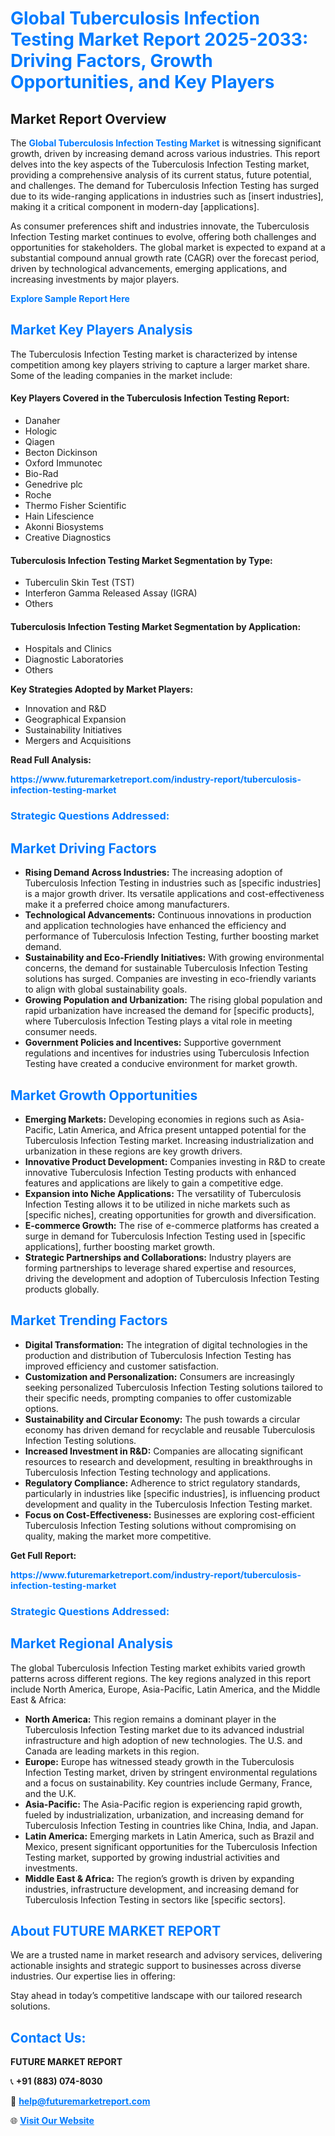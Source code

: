<h1 style="color: #007BFF;">Global Tuberculosis Infection Testing Market Report 2025-2033: Driving Factors, Growth Opportunities, and Key Players</h1>

<section id="overview">
<h2>Market Report Overview</h2>
<p>The <a href="https://www.futuremarketreport.com/industry-report/tuberculosis-infection-testing-market" style="color: #007BFF; text-decoration: none;"><strong>Global Tuberculosis Infection Testing Market</strong></a> is witnessing significant growth, driven by increasing demand across various industries. This report delves into the key aspects of the Tuberculosis Infection Testing market, providing a comprehensive analysis of its current status, future potential, and challenges. The demand for Tuberculosis Infection Testing has surged due to its wide-ranging applications in industries such as [insert industries], making it a critical component in modern-day [applications].</p>
<p>As consumer preferences shift and industries innovate, the Tuberculosis Infection Testing market continues to evolve, offering both challenges and opportunities for stakeholders. The global market is expected to expand at a substantial compound annual growth rate (CAGR) over the forecast period, driven by technological advancements, emerging applications, and increasing investments by major players.</p>
</section>

<section id="overview">
<p><a href="https://www.futuremarketreport.com/request-sample/reportId=78011" style="color: #007BFF; text-decoration: none;"><strong>Explore Sample Report Here</strong></a></p>
</section>

<section id="key-players">
<h2 style="color: #007BFF;">Market Key Players Analysis</h2>
<p>The Tuberculosis Infection Testing market is characterized by intense competition among key players striving to capture a larger market share. Some of the leading companies in the market include:</p>
<h4>Key Players Covered in the Tuberculosis Infection Testing Report:</h4>
<ul><li>Danaher</li><li>Hologic</li><li>Qiagen</li><li>Becton Dickinson</li><li>Oxford Immunotec</li><li>Bio-Rad</li><li>Genedrive plc</li><li>Roche</li><li>Thermo Fisher Scientific</li><li>Hain Lifescience</li><li>Akonni Biosystems</li><li>Creative Diagnostics</li></ul>
<h4>Tuberculosis Infection Testing Market Segmentation by Type:</h4>
<ul><li>Tuberculin Skin Test (TST)</li><li>Interferon Gamma Released Assay (IGRA)</li><li>Others</li></ul>

<h4>Tuberculosis Infection Testing Market Segmentation by Application:</h4>
<ul><li>Hospitals and Clinics</li><li>Diagnostic Laboratories</li><li>Others</li></ul>
<p><strong>Key Strategies Adopted by Market Players:</strong></p>
<ul>
<li>Innovation and R&D</li>
<li>Geographical Expansion</li>
<li>Sustainability Initiatives</li>
<li>Mergers and Acquisitions</li>
</ul>
</section>

<section>
<p><strong>Read Full Analysis: </strong></p><a href="https://www.futuremarketreport.com/industry-report/tuberculosis-infection-testing-market" style="color: #007BFF; text-decoration: none;"><strong>https://www.futuremarketreport.com/industry-report/tuberculosis-infection-testing-market</strong></a>
<h3 style="color: #007BFF;">Strategic Questions Addressed:</h3>
</section>

<section id="driving-factors">
<h2 style="color: #007BFF;">Market Driving Factors</h2>
<ul>
<li><strong>Rising Demand Across Industries:</strong> The increasing adoption of Tuberculosis Infection Testing in industries such as [specific industries] is a major growth driver. Its versatile applications and cost-effectiveness make it a preferred choice among manufacturers.</li>
<li><strong>Technological Advancements:</strong> Continuous innovations in production and application technologies have enhanced the efficiency and performance of Tuberculosis Infection Testing, further boosting market demand.</li>
<li><strong>Sustainability and Eco-Friendly Initiatives:</strong> With growing environmental concerns, the demand for sustainable Tuberculosis Infection Testing solutions has surged. Companies are investing in eco-friendly variants to align with global sustainability goals.</li>
<li><strong>Growing Population and Urbanization:</strong> The rising global population and rapid urbanization have increased the demand for [specific products], where Tuberculosis Infection Testing plays a vital role in meeting consumer needs.</li>
<li><strong>Government Policies and Incentives:</strong> Supportive government regulations and incentives for industries using Tuberculosis Infection Testing have created a conducive environment for market growth.</li>
</ul>
</section>

<section id="growth-opportunities">
<h2 style="color: #007BFF;">Market Growth Opportunities</h2>
<ul>
<li><strong>Emerging Markets:</strong> Developing economies in regions such as Asia-Pacific, Latin America, and Africa present untapped potential for the Tuberculosis Infection Testing market. Increasing industrialization and urbanization in these regions are key growth drivers.</li>
<li><strong>Innovative Product Development:</strong> Companies investing in R&D to create innovative Tuberculosis Infection Testing products with enhanced features and applications are likely to gain a competitive edge.</li>
<li><strong>Expansion into Niche Applications:</strong> The versatility of Tuberculosis Infection Testing allows it to be utilized in niche markets such as [specific niches], creating opportunities for growth and diversification.</li>
<li><strong>E-commerce Growth:</strong> The rise of e-commerce platforms has created a surge in demand for Tuberculosis Infection Testing used in [specific applications], further boosting market growth.</li>
<li><strong>Strategic Partnerships and Collaborations:</strong> Industry players are forming partnerships to leverage shared expertise and resources, driving the development and adoption of Tuberculosis Infection Testing products globally.</li>
</ul>
</section>

<section id="trending-factors">
<h2 style="color: #007BFF;">Market Trending Factors</h2>
<ul>
<li><strong>Digital Transformation:</strong> The integration of digital technologies in the production and distribution of Tuberculosis Infection Testing has improved efficiency and customer satisfaction.</li>
<li><strong>Customization and Personalization:</strong> Consumers are increasingly seeking personalized Tuberculosis Infection Testing solutions tailored to their specific needs, prompting companies to offer customizable options.</li>
<li><strong>Sustainability and Circular Economy:</strong> The push towards a circular economy has driven demand for recyclable and reusable Tuberculosis Infection Testing solutions.</li>
<li><strong>Increased Investment in R&D:</strong> Companies are allocating significant resources to research and development, resulting in breakthroughs in Tuberculosis Infection Testing technology and applications.</li>
<li><strong>Regulatory Compliance:</strong> Adherence to strict regulatory standards, particularly in industries like [specific industries], is influencing product development and quality in the Tuberculosis Infection Testing market.</li>
<li><strong>Focus on Cost-Effectiveness:</strong> Businesses are exploring cost-efficient Tuberculosis Infection Testing solutions without compromising on quality, making the market more competitive.</li>
</ul>
</section>

<section>
<p><strong>Get Full Report: </strong></p><a href="https://www.futuremarketreport.com/industry-report/tuberculosis-infection-testing-market" style="color: #007BFF; text-decoration: none;"><strong>https://www.futuremarketreport.com/industry-report/tuberculosis-infection-testing-market</strong></a>
<h3 style="color: #007BFF;">Strategic Questions Addressed:</h3>
</section>


<section id="regional-analysis">
<h2 style="color: #007BFF;">Market Regional Analysis</h2>
<p>The global Tuberculosis Infection Testing market exhibits varied growth patterns across different regions. The key regions analyzed in this report include North America, Europe, Asia-Pacific, Latin America, and the Middle East & Africa:</p>
<ul>
<li><strong>North America:</strong> This region remains a dominant player in the Tuberculosis Infection Testing market due to its advanced industrial infrastructure and high adoption of new technologies. The U.S. and Canada are leading markets in this region.</li>
<li><strong>Europe:</strong> Europe has witnessed steady growth in the Tuberculosis Infection Testing market, driven by stringent environmental regulations and a focus on sustainability. Key countries include Germany, France, and the U.K.</li>
<li><strong>Asia-Pacific:</strong> The Asia-Pacific region is experiencing rapid growth, fueled by industrialization, urbanization, and increasing demand for Tuberculosis Infection Testing in countries like China, India, and Japan.</li>
<li><strong>Latin America:</strong> Emerging markets in Latin America, such as Brazil and Mexico, present significant opportunities for the Tuberculosis Infection Testing market, supported by growing industrial activities and investments.</li>
<li><strong>Middle East & Africa:</strong> The region’s growth is driven by expanding industries, infrastructure development, and increasing demand for Tuberculosis Infection Testing in sectors like [specific sectors].</li>
</ul>
</section>

<footer>
<h2 style="color: #007BFF;">About FUTURE MARKET REPORT</h2>
<p>We are a trusted name in market research and advisory services, delivering actionable insights and strategic support to businesses across diverse industries. Our expertise lies in offering:</p>

<p>Stay ahead in today’s competitive landscape with our tailored research solutions.</p>

<h2 style="color: #007BFF;">Contact Us:</h2>
<p><strong>FUTURE MARKET REPORT</strong></p>
<p>📞 <strong>+91 (883) 074-8030</strong></p>
<p>📧 <strong><a href="mailto:help@futuremarketreport.com" style="color: #007BFF;">help@futuremarketreport.com</a></strong></p>
<p>🌐 <strong><a href="https://www.futuremarketreport.com/" style="color: #007BFF;">Visit Our Website</a></strong></p>
</footer>